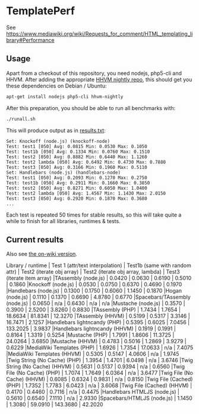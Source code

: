 TemplatePerf
============

See https://www.mediawiki.org/wiki/Requests_for_comment/HTML_templating_library#Performance

## Usage
Apart from a checkout of this repository, you need nodejs, php5-cli and HHVM. After adding the appropriate [HHVM nightly repo](http://hhvm.com/blog/3203/nightly-packages), this should get you these dependencies on Debian / Ubuntu:
```bash
apt-get install nodejs php5-cli hhvm-nightly
```
After this preparation, you should be able to run all benchmarks with:
```bash
./runall.sh
```
This will produce output as in
[results.txt](https://github.com/gwicke/TemplatePerf/blob/master/results.txt):

```
Set: Knockoff (node.js) (knockoff-node)
Test: test1 [050] Avg: 0.0815 Min: 0.0530 Max: 0.1050
Test: test1b [050] Avg: 0.1334 Min: 0.0760 Max: 0.1510
Test: test2 [050] Avg: 0.8882 Min: 0.6440 Max: 1.1260
Test: test2 lambda [050] Avg: 0.6492 Min: 0.4730 Max: 0.7880
Test: test3 [050] Avg: 0.3166 Min: 0.1960 Max: 0.5110
Set: Handlebars (node.js) (handlebars-node)
Test: test1 [050] Avg: 0.2093 Min: 0.1270 Max: 0.2750
Test: test1b [050] Avg: 0.2911 Min: 0.1660 Max: 0.3850
Test: test2 [050] Avg: 0.8271 Min: 0.6050 Max: 1.0400
Test: test2 lambda [050] Avg: 1.4567 Min: 1.1430 Max: 2.0150
Test: test3 [050] Avg: 0.2920 Min: 0.1870 Max: 0.3680
...
```

Each test is repeated 50 times for stable results, so this will take quite a
while to finish for all libraries, runtimes & tests.

## Current results
Also see [the on-wiki version](https://www.mediawiki.org/wiki/Requests_for_comment/HTML_templating_library#Performance).

Library / runtime | Test 1 (attr/text interpolation) | Test1b (same with random attr) | Test2 (iterate obj array) | Test2 (iterate obj array, lambda) | Test3 (iterate item array)
|TAssembly (node.js) | 0.0420 | 0.0630 | 0.6190 | 0.5010 | 0.1860
|Knockoff (node.js) | 0.0530 | 0.0750 | 0.6370 | 0.4690 | 0.1970
|Handlebars (node.js) | 0.1300 | 0.1750 | 0.6060 | 1.1450 | 0.1870
|Hogan (node.js) | 0.1110 | 0.1370 | 0.6690 | 4.8780 | 0.6770
|Spacebars/TAssembly (node.js) | 0.0650 | n/a | 0.6430 | n/a | n/a
|Mustache (node.js) | 0.3570 | 0.3900 | 2.5200 | 3.8260 | 0.8830
|TAssembly (PHP) | 1.7434 | 1.7654 | 18.6634 | 81.8341 | 12.3270
|TAssembly (HHVM) | 0.5199 | 0.5317 | 3.3146 | 16.7471 | 2.1257
|Handlebars lightncandy (PHP) | 0.5395 | 0.6025 | 7.0456 | 133.2025 | 3.9837
|Handlebars lightncandy (HHVM) | 0.1919 | 0.1991 | 0.8164 | 1.3319 | 0.5254
|Mustache (PHP) | 1.7991 | 1.8606 | 11.3725 | 24.0264 | 3.6850
|Mustache (HHVM) | 0.4783 | 0.5016 | 1.2869 | 3.9279 | 0.6229
|MediaWiki Templates (PHP) | 1.6926 | 1.7354 | 17.0633 | n/a | 7.4075
|MediaWiki Templates (HHVM) | 0.5305 | 0.5147 | 4.0606 | n/a | 1.9745
|Twig String (No Cache) (PHP) | 1.3954 | 1.4701 | 6.0498 | n/a | 3.6746
|Twig String (No Cache) (HHVM) | 0.5631 | 0.5137 | 0.9394 | n/a | 0.6560
|Twig File (No Cache) (PHP) | 1.7074 | 1.7649 | 6.0364 | n/a | 3.6477
|Twig File (No Cache) (HHVM) | 0.6085 | 0.6324 | 0.9831 | n/a | 0.8150
|Twig File (Cached) (PHP) | 1.7352 | 1.7783 | 6.0423 | n/a | 3.6068
|Twig File (Cached) (HHVM) | 0.4170 | 0.4460 | 0.7116 | n/a | 0.4475
|Handlebars HTMLJS (node.js) | 0.5610 | 0.6540 | 7.1110 | n/a | 2.9330
|Spacebars/HTMLJS (node.js) | 1.1450 | 1.3080 | 59.0910 | 143.3680 | 42.2020

